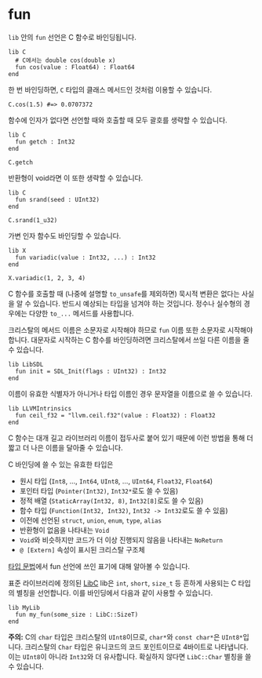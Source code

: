 # fun

`lib` 안의 `fun` 선언은 C 함수로 바인딩됩니다.

```crystal
lib C
  # C에서는 double cos(double x)
  fun cos(value : Float64) : Float64
end
```

한 번 바인딩하면, `C` 타입의 클래스 메서드인 것처럼 이용할 수 있습니다.

```crystal
C.cos(1.5) #=> 0.0707372
```

함수에 인자가 없다면 선언할 때와 호출할 때 모두 괄호를 생략할 수 있습니다.

```crystal
lib C
  fun getch : Int32
end

C.getch
```

반환형이 void라면 이 또한 생략할 수 있습니다.

```crystal
lib C
  fun srand(seed : UInt32)
end

C.srand(1_u32)
```

가변 인자 함수도 바인딩할 수 있습니다.

```crystal
lib X
  fun variadic(value : Int32, ...) : Int32
end

X.variadic(1, 2, 3, 4)
```

C 함수를 호출할 때 (나중에 설명할 `to_unsafe`를 제외하면) 묵시적 변환은 없다는 사실을 알 수 있습니다. 반드시 예상되는 타입을 넘겨야 하는 것입니다. 정수나 실수형의 경우에는 다양한 `to_...` 메서드를 사용합니다.

크리스탈의 메서드 이름은 소문자로 시작해야 하므로 `fun` 이름 또한 소문자로 시작해야 합니다. 대문자로 시작하는 C 함수를 바인딩하려면 크리스탈에서 쓰일 다른 이름을 줄 수 있습니다.

```crystal
lib LibSDL
  fun init = SDL_Init(flags : UInt32) : Int32
end
```

이름이 유효한 식별자가 아니거나 타입 이름인 경우 문자열을 이름으로 쓸 수 있습니다.

```crystal
lib LLVMIntrinsics
  fun ceil_f32 = "llvm.ceil.f32"(value : Float32) : Float32
end
```

C 함수는 대개 길고 라이브러리 이름이 접두사로 붙어 있기 때문에 이런 방법을 통해 더 짧고 더 나은 이름을 달아줄 수 있습니다.

C 바인딩에 쓸 수 있는 유효한 타입은
* 원시 타입 (`Int8`, ..., `Int64`, `UInt8`, ..., `UInt64`, `Float32`, `Float64`)
* 포인터 타입 (`Pointer(Int32)`, `Int32*`로도 쓸 수 있음)
* 정적 배열 (`StaticArray(Int32, 8)`, `Int32[8]`로도 쓸 수 있음)
* 함수 타입 (`Function(Int32, Int32)`, `Int32 -> Int32`로도 쓸 수 있음)
* 이전에 선언된 `struct`, `union`, `enum`, `type`, `alias`
* 반환형이 없음을 나타내는 `Void`
* `Void`와 비슷하지만 코드가 더 이상 진행되지 않음을 나타내는 `NoReturn`
* `@ [Extern]` 속성이 표시된 크리스탈 구조체

[타입 문법](../type_grammar.html)에서 fun 선언에 쓰인 표기에 대해 알아볼 수 있습니다.

표준 라이브러리에 정의된 [LibC](https://github.com/crystal-lang/crystal/blob/master/src/lib_c.cr) lib은 `int`, `short`, `size_t` 등 흔하게 사용되는 C 타입의 별칭을 선언합니다. 이를 바인딩에서 다음과 같이 사용할 수 있습니다.

```crystal
lib MyLib
  fun my_fun(some_size : LibC::SizeT)
end
```

**주의:** C의 `char` 타입은 크리스탈의 `UInt8`이므로, `char*`와 `const char*`은 `UInt8*`입니다. 크리스탈의 `Char` 타입은 유니코드의 코드 포인트이므로 4바이트로 나타냅니다. 이는 `UInt8`이 아니라 `Int32`와 더 유사합니다. 확실하지 않다면 `LibC::Char` 별칭을 쓸 수 있습니다.
